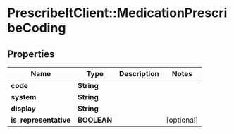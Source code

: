 # PrescribeItClient::MedicationPrescribeCoding

## Properties
Name | Type | Description | Notes
------------ | ------------- | ------------- | -------------
**code** | **String** |  | 
**system** | **String** |  | 
**display** | **String** |  | 
**is_representative** | **BOOLEAN** |  | [optional] 

